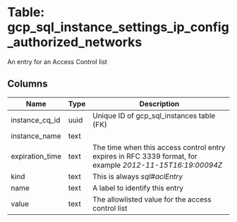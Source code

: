 
# Table: gcp_sql_instance_settings_ip_config_authorized_networks
An entry for an Access Control list
## Columns
| Name        | Type           | Description  |
| ------------- | ------------- | -----  |
|instance_cq_id|uuid|Unique ID of gcp_sql_instances table (FK)|
|instance_name|text||
|expiration_time|text|The time when this access control entry expires in RFC 3339 format, for example *2012-11-15T16:19:00094Z*|
|kind|text|This is always *sql#aclEntry*|
|name|text|A label to identify this entry|
|value|text|The allowlisted value for the access control list|
